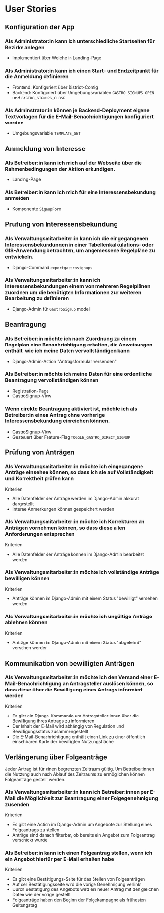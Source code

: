 # User Stories

## Konfiguration der App

### Als Administrator:in kann ich unterschiedliche Startseiten für Bezirke anlegen

- Implementiert über Weiche in Landing-Page

### Als Administrator:in kann ich einen Start- und Endzeitpunkt für die Anmeldung definieren

- Frontend: Konfiguriert über District-Config
- Backend: Konfiguriert über Umgebungsvariablen `GASTRO_SIGNUPS_OPEN` und `GASTRO_SIGNUPS_CLOSE`

### Als Adminstrator:in können je Backend-Deployment eigene Textvorlagen für die E-Mail-Benachrichtigungen konfiguriert werden

- Umgebungsvariable `TEMPLATE_SET`

## Anmeldung von Interesse

### Als Betreiber:in kann ich mich auf der Webseite über die Rahmenbedingungen der Aktion erkundigen.

- Landing-Page

### Als Betreiber:in kann ich mich für eine Interessensbekundung anmelden

- Komponente `SignupForm`

## Prüfung von Interessensbekundung

### Als Verwaltungsmitarbeiter:in kann ich die eingegangenen Interessensbekundungen in einer Tabellenkalkulations- oder GIS-Anwendung betrachten, um angemessene Regelpläne zu entwickeln.

- Django-Command `exportgastrosignups`

### Als Verwaltungsmitarbeiter:in kann ich Interessensbekundungen einem von mehreren Regelplänen zuordnen um die benötigten Informationen zur weiteren Bearbeitung zu definieren

- Django-Admin für `GastroSignup` model

## Beantragung

### Als Betreiber:in möchte ich nach Zuordnung zu einem Regelplan eine Benachrichtigung erhalten, die Anweisungen enthält, wie ich meine Daten vervollständigen kann

- Django-Admin-Action "Antragsformular versenden"

### Als Betreiber:in möchte ich meine Daten für eine ordentliche Beantragung vervollständigen können

- Registration-Page
- GastroSignup-View

### Wenn direkte Beantragung aktiviert ist, möchte ich als Betreiber:in einen Antrag ohne vorherige Interessensbekundung einreichen können.

- GastroSignup-View
- Gesteuert über Feature-Flag `TOGGLE_GASTRO_DIRECT_SIGNUP`

## Prüfung von Anträgen

### Als Verwaltungsmitarbeiter:in möchte ich eingegangene Anträge einsehen können, so dass ich sie auf Vollständigkeit und Korrektheit prüfen kann

Kriterien

- Alle Datenfelder der Anträge werden im Django-Admin akkurat dargestellt
- Interne Anmerkungen können gespeichert werden

### Als Verwaltungsmitarbeiter:in möchte ich Korrekturen an Anträgen vornehmen können, so dass diese allen Anforderungen entsprechen

Kriterien

- Alle Datenfelder der Anträge können im Django-Admin bearbeitet werden

### Als Verwaltungsmitarbeiter:in möchte ich vollständige Anträge bewilligen können

Kriterien

- Anträge können im Django-Admin mit einem Status "bewilligt" versehen werden

### Als Verwaltungsmitarbeiter:in möchte ich ungültige Anträge ablehnen können

Kriterien

- Anträge können im Django-Admin mit einem Status "abgelehnt" versehen werden

## Kommunikation von bewilligten Anträgen

### Als Verwaltungsmitarbeiter:in möchte ich den Versand einer E-Mail-Benachrichtigung an Antragsteller auslösen können, so dass diese über die Bewilligung eines Antrags informiert werden

Kriterien

- Es gibt ein Django-Kommando um Antragsteller:innen über die Bewilligung ihres Antrags zu informieren
- Der Inhalt der E-Mail wird abhängig von Regulation und Bewilligungsstatus zusammengestellt
- Die E-Mail-Benachrichtigung enthält einen Link zu einer öffentlich einsehbaren Karte der bewilligten Nutzungsfläche

## Verlängerung über Folgeanträge

Jeder Antrag ist für einen begrenzten Zeitraum gültig. Um Betreiber:innen die Nutzung auch nach Ablauf des Zeitraums zu ermöglichen können Folgeanträge gestellt werden.

### Als Verwaltungsmitarbeiter:in kann ich Betreiber:innen per E-Mail die Möglichkeit zur Beantragung einer Folgegenehmigung zusenden

Kriterien

- Es gibt eine Action im Django-Admin um Angebote zur Stellung eines Folgeantrags zu stellen
- Anträge sind danach filterbar, ob bereits ein Angebot zum Folgeantrag verschickt wurde

### Als Betreiber:in kann ich einen Folgeantrag stellen, wenn ich ein Angebot hierfür per E-Mail erhalten habe

Kriterien

- Es gibt eine Bestätigungs-Seite für das Stellen von Folgeanträgen
- Auf der Bestätigungsseite wird die vorige Genehmigung verlinkt
- Durch Bestätigung des Angebots wird ein neuer Antrag mit den gleichen Daten wie der vorige gestellt
- Folgeanträge haben den Beginn der Folgekampagne als frühesten Geltungstag
